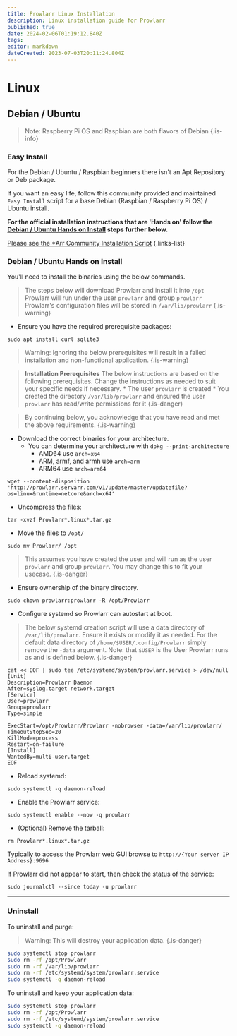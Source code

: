 ```yaml
---
title: Prowlarr Linux Installation
description: Linux installation guide for Prowlarr
published: true
date: 2024-02-06T01:19:12.840Z
tags: 
editor: markdown
dateCreated: 2023-07-03T20:11:24.804Z
---
```


# Linux

## Debian / Ubuntu

> Note: Raspberry Pi OS and Raspbian are both flavors of Debian {.is-info}

### Easy Install

For the Debian / Ubuntu / Raspbian beginners there isn't an Apt Repository or Deb package.

If you want an easy life, follow this community provided and maintained `Easy Install` script for a base Debian (Raspbian / Raspberry Pi OS) / Ubuntu install.

**For the official installation instructions that are 'Hands on' follow the [Debian / Ubuntu Hands on Install](#debian-ubuntu-hands-on-install) steps further below.**

[Please see the \*Arr Community Installation Script](/install-script)
{.links-list}

### Debian / Ubuntu Hands on Install

You'll need to install the binaries using the below commands.

> The steps below will download Prowlarr and install it into `/opt`
> Prowlarr will run under the user `prowlarr` and group `prowlarr`
> Prowlarr's configuration files will be stored in `/var/lib/prowlarr`
{.is-warning}

- Ensure you have the required prerequisite packages:

```shell
sudo apt install curl sqlite3
```

> Warning: Ignoring the below prerequisites will result in a failed installation and non-functional application. {.is-warning}

> **Installation Prerequisites**
> The below instructions are based on the following prerequisites. Change the instructions as needed to suit your specific needs if necessary.
> \* The user `prowlarr` is created
> \* You created the directory `/var/lib/prowlarr` and ensured the user `prowlarr` has read/write permissions for it
{.is-danger}

> By continuing below, you acknowledge that you have read and met the above requirements. {.is-warning}

- Download the correct binaries for your architecture.
  - You can determine your architecture with `dpkg --print-architecture`
    - AMD64 use `arch=x64`
    - ARM, armf, and armh use `arch=arm`
    - ARM64 use `arch=arm64`

```shell
wget --content-disposition 'http://prowlarr.servarr.com/v1/update/master/updatefile?os=linux&runtime=netcore&arch=x64'
```

- Uncompress the files:

```shell
tar -xvzf Prowlarr*.linux*.tar.gz
```

- Move the files to `/opt/`

```shell
sudo mv Prowlarr/ /opt
```

> This assumes you have created the user and will run as the user `prowlarr` and group `prowlarr`. You may change this to fit your usecase.
{.is-danger}

- Ensure ownership of the binary directory.

```shell  
sudo chown prowlarr:prowlarr -R /opt/Prowlarr
```

- Configure systemd so Prowlarr can autostart at boot.

> The below systemd creation script will use a data directory of `/var/lib/prowlarr`. Ensure it exists or modify it as needed. For the default data directory of `/home/$USER/.config/Prowlarr` simply remove the `-data` argument. Note: that `$USER` is the User Prowlarr runs as and is defined below.
{.is-danger}

```shell
cat << EOF | sudo tee /etc/systemd/system/prowlarr.service > /dev/null
[Unit]
Description=Prowlarr Daemon
After=syslog.target network.target
[Service]
User=prowlarr
Group=prowlarr
Type=simple

ExecStart=/opt/Prowlarr/Prowlarr -nobrowser -data=/var/lib/prowlarr/
TimeoutStopSec=20
KillMode=process
Restart=on-failure
[Install]
WantedBy=multi-user.target
EOF
```

- Reload systemd:

```shell
sudo systemctl -q daemon-reload
```

- Enable the Prowlarr service:

```shell
sudo systemctl enable --now -q prowlarr
```

- (Optional) Remove the tarball:

```shell
rm Prowlarr*.linux*.tar.gz
```

Typically to access the Prowlarr web GUI browse to `http://{Your server IP Address}:9696`

If Prowlarr did not appear to start, then check the status of the service:

```shell
sudo journalctl --since today -u prowlarr
```

---

### Uninstall

To uninstall and purge:
> Warning: This will destroy your application data. {.is-danger}

```bash
sudo systemctl stop prowlarr
sudo rm -rf /opt/Prowlarr
sudo rm -rf /var/lib/prowlarr
sudo rm -rf /etc/systemd/system/prowlarr.service
sudo systemctl -q daemon-reload
```

To uninstall and keep your application data:

```bash
sudo systemctl stop prowlarr
sudo rm -rf /opt/Prowlarr
sudo rm -rf /etc/systemd/system/prowlarr.service
sudo systemctl -q daemon-reload
```
